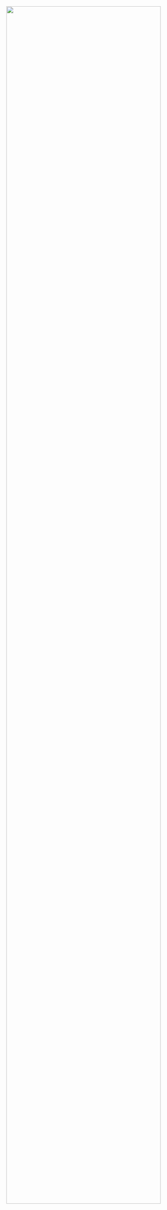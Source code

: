 <div align="center">
  <img src="https://postfiles.pstatic.net/MjAyMzA0MjZfMTYg/MDAxNjgyNTA5MDUxMTcy.e1auaR9z3jOrfZDJrLfgRmtwcUnFWi9WTKtlPoNsI38g.oQKRwcjidqkFNEgBCmB6uzDHx8WXS52usuP4GIePxZQg.GIF.zsnsgmlz/IMG_1531.GIF?type=w773" align="center" style="width: 90%" />
  
  <!-- <img src="https://postfiles.pstatic.net/MjAyMzA0MjZfMTYg/MDAxNjgyNTA5MDUxMTcy.e1auaR9z3jOrfZDJrLfgRmtwcUnFWi9WTKtlPoNsI38g.oQKRwcjidqkFNEgBCmB6uzDHx8WXS52usuP4GIePxZQg.GIF.zsnsgmlz/IMG_1531.GIF?type=w773" align="center" />  -->
  
  <!-- <img src="https://postfiles.pstatic.net/MjAyMzA0MjZfMTQw/MDAxNjgyNTA4NTYyMzg3.E-sx1mDdGYrWkcs_qc2uLd-ns_XvgMrg0Brn-zpVSi0g.ANAjgWZrGapp0M9U5kGDz4_DrJLYRUazvj3POMA5LFIg.GIF.zsnsgmlz/IMG_1529.GIF?type=w773" align="center" /> -->

  <!-- <img src="https://raw.githubusercontent.com/robiot/robiot/main/jump.gif" align="center" style="width: 80%" /> -->                                                                                      
</div>
